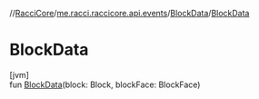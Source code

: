 //[RacciCore](../../../index.md)/[me.racci.raccicore.api.events](../index.md)/[BlockData](index.md)/[BlockData](-block-data.md)

# BlockData

[jvm]\
fun [BlockData](-block-data.md)(block: Block, blockFace: BlockFace)
